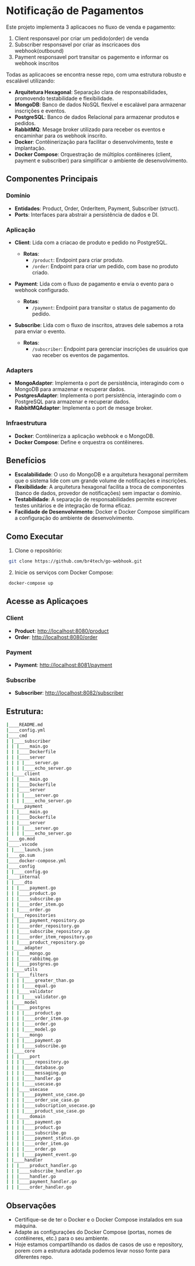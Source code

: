 # Notificação de Pagamentos

Este projeto implementa 3 aplicacoes no fluxo de venda e pagamento:

   1. Client responsavel por criar um pedido(order) de venda
   2. Subscriber responsavel por criar as inscricaoes dos webhook(outbound)
   3. Payment responsavel port transitar os pagemento  e informar os webhook inscritos 
  
  Todas as aplicacoes se encontra nesse repo, com uma estrutura robusto e escalável utilizando:

- **Arquitetura Hexagonal**: Separação clara de responsabilidades, promovendo testabilidade e flexibilidade.
- **MongoDB**: Banco de dados NoSQL flexível e escalável para armazenar inscrições e eventos.
- **PostgreSQL**: Banco de dados Relacional para armazenar produtos e pedidos.
- **RabbitMQ**: Mesage broker utilizado para receber os eventos e encaminhar para os webhook inscrito.
- **Docker**: Contêinerização para facilitar o desenvolvimento, teste e implantação.
- **Docker Compose**: Orquestração de múltiplos contêineres (client, payment e subscriber) para simplificar o ambiente de desenvolvimento.

## Componentes Principais

### Domínio
- **Entidades**: Product, Order, OrderItem, Payment, Subscriber (struct).
- **Ports**: Interfaces para abstrair a persistência de dados e DI.

### Aplicação

- **Client**: Lida com a criacao de produto e pedido no PostgreSQL.
  - **Rotas**:
    - `/product`: Endpoint para criar produto.
    - `/order`: Endpoint para criar um pedido, com base no produto criado.

- **Payment**: Lida com o fluxo de pagamento e envia o evento para o webhook configurado.
  - **Rotas**:
    - `/payment`: Endpoint para transitar o status de pagamento do pedido.

- **Subscribe**: Lida com o fluxo de inscritos, atraves dele sabemos a rota para enviar o evento.
  - **Rotas**:
    - `/subscriber`: Endpoint para gerenciar inscrições de usuários que vao receber os eventos de pagamentos.


### Adapters

- **MongoAdapter**: Implementa o port de persistência, interagindo com o MongoDB para armazenar e recuperar dados.
- **PostgresAdapter**: Implementa o port persistência, interagindo com o PostgreSQL para armazenar e recuperar dados.
- **RabbitMQAdapter**: Implementa o port de mesage broker.

### Infraestrutura

- **Docker**: Contêineriza a aplicação webhook e o MongoDB.
- **Docker Compose**: Define e orquestra os contêineres.

## Benefícios

- **Escalabilidade**: O uso do MongoDB e a arquitetura hexagonal permitem que o sistema lide com um grande volume de notificações e inscrições.
- **Flexibilidade**: A arquitetura hexagonal facilita a troca de componentes (banco de dados, provedor de notificações) sem impactar o domínio.
- **Testabilidade**: A separação de responsabilidades permite escrever testes unitários e de integração de forma eficaz.
- **Facilidade de Desenvolvimento**: Docker e Docker Compose simplificam a configuração do ambiente de desenvolvimento.

## Como Executar

   1. Clone o repositório:
   ```bash
    git clone https://github.com/br4tech/go-webhook.git
   ```

   2. Inicie os serviços com Docker Compose:
   ```bash
    docker-compose up
   ```

## Acesse as Aplicaçoes

  ### Client

  - **Product**: [http://localhost:8080/product](http://localhost:8080/product)
  - **Order**:   [http://localhost:8080/order](http://localhost:8080/order)

  ### Payment
  
  - **Payment**: [http://localhost:8081/payment](http://localhost:8081/payment)

  ### Subscribe

  - **Subscriber**: [http://localhost:8082/subscriber](http://localhost:8082/subscriber)

## Estrutura:
```bash
|____README.md
|____config.yml
|____cmd
| |____subscriber
| | |____main.go
| | |____Dockerfile
| | |____server
| | | |____server.go
| | | |____echo_server.go
| |____client
| | |____main.go
| | |____Dockerfile
| | |____server
| | | |____server.go
| | | |____echo_server.go
| |____payment
| | |____main.go
| | |____Dockerfile
| | |____server
| | | |____server.go
| | | |____echo_server.go
|____go.mod
|____.vscode
| |____launch.json
|____go.sum
|____docker-compose.yml
|____config
| |____config.go
|____internal
| |____dto
| | |____payment.go
| | |____product.go
| | |____subscribe.go
| | |____order_item.go
| | |____order.go
| |____repositories
| | |____payment_repository.go
| | |____order_repository.go
| | |____subscribe_repository.go
| | |____order_item_repository.go
| | |____product_repository.go
| |____adapter
| | |____mongo.go
| | |____rabbitmq.go
| | |____postgres.go
| |____utils
| | |____filters
| | | |____greater_than.go
| | | |____equal.go
| | |____validator
| | | |____validator.go
| |____model
| | |____postgres
| | | |____product.go
| | | |____order_item.go
| | | |____order.go
| | | |____model.go
| | |____mongo
| | | |____payment.go
| | | |____subscribe.go
| |____core
| | |____port
| | | |____repository.go
| | | |____database.go
| | | |____messaging.go
| | | |____handler.go
| | | |____usecase.go
| | |____usecase
| | | |____payment_use_case.go
| | | |____order_use_case.go
| | | |____subscription_usecase.go
| | | |____product_use_case.go
| | |____domain
| | | |____payment.go
| | | |____product.go
| | | |____subscribe.go
| | | |____payment_status.go
| | | |____order_item.go
| | | |____order.go
| | | |____payment_event.go
| |____handler
| | |____product_handler.go
| | |____subscribe_handler.go
| | |____handler.go
| | |____payment_handler.go
| | |____order_handler.go
```
## Observações

- Certifique-se de ter o Docker e o Docker Compose instalados em sua máquina.
- Adapte as configurações do Docker Compose (portas, nomes de contêineres, etc.) para o seu ambiente.
- Hoje estamos compartilhando os dados de casos de uso e repository, porem com a estrutura adotada podemos levar nosso fonte para diferentes repo.

